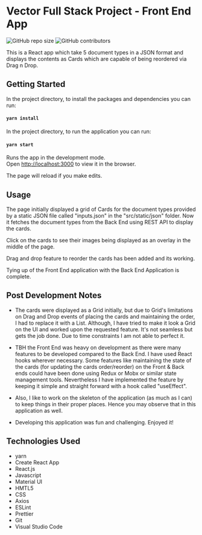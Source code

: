 # Vector Full Stack Project - Front End App

![GitHub repo size](https://img.shields.io/badge/repo%20size-557KB-blue)
![GitHub contributors](https://img.shields.io/badge/contributors-1-yellow)

This is a React app which take 5 document types in a JSON format and displays the contents as Cards
which are capable of being reordered via Drag n Drop.

## Getting Started

In the project directory, to install the packages and dependencies you can run:

#### `yarn install`

In the project directory, to run the application you can run:

#### `yarn start`

Runs the app in the development mode.\
Open [http://localhost:3000](http://localhost:3000) to view it in the browser.

The page will reload if you make edits.

## Usage

The page initially displayed a grid of Cards for the document types provided by a static JSON file called
"inputs.json" in the "src/static/json" folder. Now it fetches the document types from the Back End using
REST API to display the cards.

Click on the cards to see their images being displayed as an overlay in the middle of the page.

Drag and drop feature to reorder the cards has been added and its working.

Tying up of the Front End application with the Back End Application is complete.

## Post Development Notes

- The cards were displayed as a Grid initially, but due to Grid's limitations on Drag and Drop events of
  placing the cards and maintaining the order, I had to replace it with a List. Although, I have tried to
  make it look a Grid on the UI and worked upon the requested feature. It's not seamless but gets the job
  done. Due to time constraints I am not able to perfect it.

- TBH the Front End was heavy on development as there were many features to be developed compared to the
  Back End. I have used React hooks wherever necessary. Some features like maintaining the state of the cards
  (for updating the cards order/reorder) on the Front & Back ends could have been done using Redux or Mobx or similar
  state management tools. Nevertheless I have implemented the feature by keeping it simple and straight forward
  with a hook called "useEffect".

- Also, I like to work on the skeleton of the application (as much as I can) to keep things in their proper places.
  Hence you may observe that in this application as well.

- Developing this application was fun and challenging. Enjoyed it!

## Technologies Used

- yarn
- Create React App
- React.js
- Javascript
- Material UI
- HMTL5
- CSS
- Axios
- ESLint
- Prettier
- Git
- Visual Studio Code

